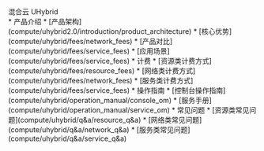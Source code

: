 <div class="sidebar_title icon__Uhybrid01"> 混合云 UHybrid</div>
* 产品介绍
  * [产品架构](compute/uhybrid2.0/introduction/product_architecture)
  * [核心优势](compute/uhybrid/fees/network_fees)
  * [产品对比](compute/uhybrid/fees/service_fees)
  * [应用场景](compute/uhybrid/fees/service_fees)
* 计费
  * [资源类计费方式](compute/uhybrid/fees/resource_fees)
  * [网络类计费方式](compute/uhybrid/fees/network_fees)
  * [服务类计费方式](compute/uhybrid/fees/service_fees)
* 操作指南
  * [控制台操作指南](compute/uhybrid/operation_manual/console_om)
  * [服务手册](compute/uhybrid/operation_manual/service_om)
* 常见问题
  * [资源类常见问题](compute/uhybrid/q&a/resource_q&a)
  * [网络类常见问题](compute/uhybrid/q&a/network_q&a)
  * [服务类常见问题](compute/uhybrid/q&a/service_q&a)